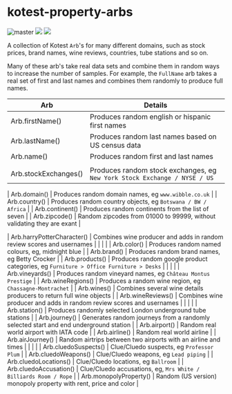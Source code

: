 # kotest-property-arbs

![master](https://github.com/kotest/kotest-property-arbs/workflows/master/badge.svg)
[<img src="https://img.shields.io/maven-central/v/io.kotest.extensions/kotest-property-arbs.svg?label=latest%20release"/>](http://search.maven.org/#search%7Cga%7C1%7Choplite)
[<img src="https://img.shields.io/nexus/s/https/oss.sonatype.org/io.kotest.extensions/kotest-property-arbs.svg?label=latest%20snapshot&style=plastic"/>](https://oss.sonatype.org/content/repositories/snapshots/io.kotest.extensions/kotest-property-arbs)


A collection of Kotest `Arb`'s for many different domains, such as stock prices, brand names, wine reviews, countries, tube stations and so on.

Many of these arb's take real data sets and combine them in random ways to increase the number of samples. For example, the `FullName` arb takes a real set of first and last names and combines them randomly to produce full names.


| Arb  	| Details  	|
|---	|---	|
| Arb.firstName() | Produces random english or hispanic first names |
| Arb.lastName() | Produces random last names based on US census data |
| Arb.name() | Produces random first and last names |
|	|	|
| Arb.stockExchanges() | Produces random stock exchanges, eg `New York Stock Exchange / NYSE / US` |

| Arb.domain() | Produces random domain names, eg `www.wibble.co.uk` |
| Arb.country() | Produces random country objects, eg `Botswana / BW / Africa` |
| Arb.continent() | Produces random continents from the list of seven |
| Arb.zipcode() | Random zipcodes from 01000 to 99999, without validating they are exant |

| Arb.harryPotterCharacter() | Combines wine producer and adds in random review scores and usernames |
|	|	|
| Arb.color() | Produces random named colours, eg, midnight blue |
| Arb.brand() | Produces random brand names, eg Betty Crocker |
| Arb.products() | Produces random google product categories, eg `Furniture > Office Furniture > Desks` |
|	|	|
| Arb.vineyards()	| Produces random vineyard names, eg `Château Montus Prestige` |
| Arb.wineRegions()	| Produces a random wine region, eg `Chassagne-Montrachet` |
| Arb.wines() | Combines several wine details producers to return full wine objects |
| Arb.wineReviews()  | Combines wine producer and adds in random review scores and usernames |
|	|	|
| Arb.station() | Produces randomly selected London underground tube stations |
| Arb.journey() | Generates random journeys from a randomly selected start and end underground station |
| Arb.airport() | Random real world airport with IATA code |
| Arb.airline() | Random real world airline |
| Arb.airJourney() | Random airtrips between two airports with an airline and times |
| | |
| Arb.cluedoSuspects() | Clue/Cluedo suspects, eg `Professor Plum` |
| Arb.cluedoWeapons() | Clue/Cluedo weapons, eg `Lead piping` |
| Arb.cluedoLocations() | Clue/Cluedo locations, eg `Ballroom` |
| Arb.cluedoAccusation() | Clue/Cluedo accusations, eg, `Mrs White / Billiards Room / Rope` |
| Arb.monopolyProperty() | Random (US version) monopoly property with rent, price and color |
